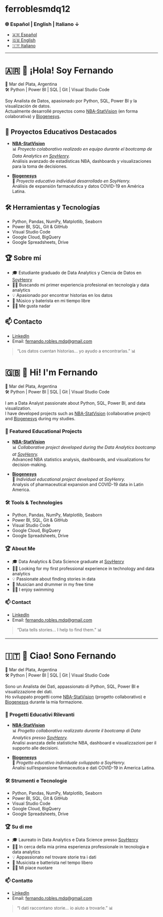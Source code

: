 # ferroblesmdq12

### 🌐 Español | English | Italiano ↓

- [🇦🇷 Español](#-hola-soy-fernando)
- [🇬🇧 English](#-hi-im-fernando)
- [🇮🇹 Italiano](#-ciao-sono-fernando)

---


<!-- ESPAÑOL -->

# 🇦🇷 👋 ¡Hola! Soy Fernando

📍 Mar del Plata, Argentina  
🛠️ Python | Power BI | SQL | Git | Visual Studio Code

Soy Analista de Datos, apasionado por Python, SQL, Power BI y la visualización de datos.  
Actualmente desarrollé proyectos como [NBA-StatVision](https://github.com/ferroblesmdq12/NBA-StatVision) (en forma colaborativa) y [Biogenesys](https://github.com/ferroblesmdq12/Biogenesys).

## 🚀 Proyectos Educativos Destacados

- [**NBA-StatVision**](https://github.com/ferroblesmdq12/NBA-StatVision)  
  📊 *Proyecto colaborativo realizado en equipo durante el bootcamp de Data Analytics en [SoyHenry](https://www.soyhenry.com/).*  
  Análisis avanzado de estadísticas NBA, dashboards y visualizaciones para la toma de decisiones.

- [**Biogenesys**](https://github.com/ferroblesmdq12/Biogenesys)  
  🧬 *Proyecto educativo individual desarrollado en SoyHenry.*  
  Análisis de expansión farmacéutica y datos COVID-19 en América Latina.


## 🛠️ Herramientas y Tecnologías

- Python, Pandas, NumPy, Matplotlib, Seaborn
- Power BI, SQL, Git & GitHub
- Visual Studio Code
- Google Cloud, BigQuery
- Google Spreadsheets, Drive

## 🏆 Sobre mí

- 🎓 Estudiante graduado de Data Analytics y Ciencia de Datos en [SoyHenry](https://www.soyhenry.com/)
- 👨‍💻 Buscando mi primer experiencia profesional en tecnología y data analytics
- 💡 Apasionado por encontrar historias en los datos
- 🥁 Músico y baterista en mi tiempo libre
- 🏊‍♂️ Me gusta nadar 

## 📫 Contacto

- [LinkedIn](https://www.linkedin.com/in/fernando-robles-bbb214223/)
- Email: fernando.robles.mdq@gmail.com


> “Los datos cuentan historias… yo ayudo a encontrarlas.” 📊


<!-- ENGLISH -->

# 🇬🇧 👋 Hi! I'm Fernando

📍 Mar del Plata, Argentina  
🛠️ Python | Power BI | SQL | Git | Visual Studio Code

I am a Data Analyst passionate about Python, SQL, Power BI, and data visualization.  
I have developed projects such as [NBA-StatVision](https://github.com/ferroblesmdq12/NBA-StatVision) (collaborative project) and [Biogenesys](https://github.com/ferroblesmdq12/Biogenesys) during my studies.

### 🚀 Featured Educational Projects

- [**NBA-StatVision**](https://github.com/ferroblesmdq12/NBA-StatVision)  
  📊 *Collaborative project developed during the Data Analytics bootcamp at [SoyHenry](https://www.soyhenry.com/).*  
  Advanced NBA statistics analysis, dashboards, and visualizations for decision-making.

- [**Biogenesys**](https://github.com/ferroblesmdq12/Biogenesys)  
  🧬 *Individual educational project developed at SoyHenry.*  
  Analysis of pharmaceutical expansion and COVID-19 data in Latin America.

### 🛠️ Tools & Technologies

- Python, Pandas, NumPy, Matplotlib, Seaborn
- Power BI, SQL, Git & GitHub
- Visual Studio Code
- Google Cloud, BigQuery
- Google Spreadsheets, Drive

### 🏆 About Me

- 🎓 Data Analytics & Data Science graduate at [SoyHenry](https://www.soyhenry.com/)
- 👨‍💻 Looking for my first professional experience in technology and data analytics
- 💡 Passionate about finding stories in data
- 🥁 Musician and drummer in my free time
- 🏊‍♂️ I enjoy swimming

### 📫 Contact

- [LinkedIn](https://www.linkedin.com/in/fernando-robles-bbb214223/)
- Email: fernando.robles.mdq@gmail.com

> “Data tells stories… I help to find them.” 📊

---

<!-- ITALIANO -->

# 🇮🇹 👋 Ciao! Sono Fernando

📍 Mar del Plata, Argentina  
🛠️ Python | Power BI | SQL | Git | Visual Studio Code

Sono un Analista dei Dati, appassionato di Python, SQL, Power BI e visualizzazione dei dati.  
Ho sviluppato progetti come [NBA-StatVision](https://github.com/ferroblesmdq12/NBA-StatVision) (progetto collaborativo) e [Biogenesys](https://github.com/ferroblesmdq12/Biogenesys) durante la mia formazione.

### 🚀 Progetti Educativi Rilevanti

- [**NBA-StatVision**](https://github.com/ferroblesmdq12/NBA-StatVision)  
  📊 *Progetto collaborativo realizzato durante il bootcamp di Data Analytics presso [SoyHenry](https://www.soyhenry.com/).*  
  Analisi avanzata delle statistiche NBA, dashboard e visualizzazioni per il supporto alle decisioni.

- [**Biogenesys**](https://github.com/ferroblesmdq12/Biogenesys)  
  🧬 *Progetto educativo individuale sviluppato a SoyHenry.*  
  Analisi sull’espansione farmaceutica e dati COVID-19 in America Latina.

### 🛠️ Strumenti e Tecnologie

- Python, Pandas, NumPy, Matplotlib, Seaborn
- Power BI, SQL, Git & GitHub
- Visual Studio Code
- Google Cloud, BigQuery
- Google Spreadsheets, Drive

### 🏆 Su di me

- 🎓 Laureato in Data Analytics e Data Science presso [SoyHenry](https://www.soyhenry.com/)
- 👨‍💻 In cerca della mia prima esperienza professionale in tecnologia e data analytics
- 💡 Appassionato nel trovare storie tra i dati
- 🥁 Musicista e batterista nel tempo libero
- 🏊‍♂️ Mi piace nuotare

### 📫 Contatto

- [LinkedIn](https://www.linkedin.com/in/fernando-robles-bbb214223/)
- Email: fernando.robles.mdq@gmail.com

> “I dati raccontano storie… io aiuto a trovarle.” 📊
